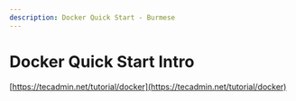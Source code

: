 ```yaml
---
description: Docker Quick Start - Burmese
---
```


# Docker Quick Start Intro

[https://tecadmin.net/tutorial/docker](https://tecadmin.net/tutorial/docker)

